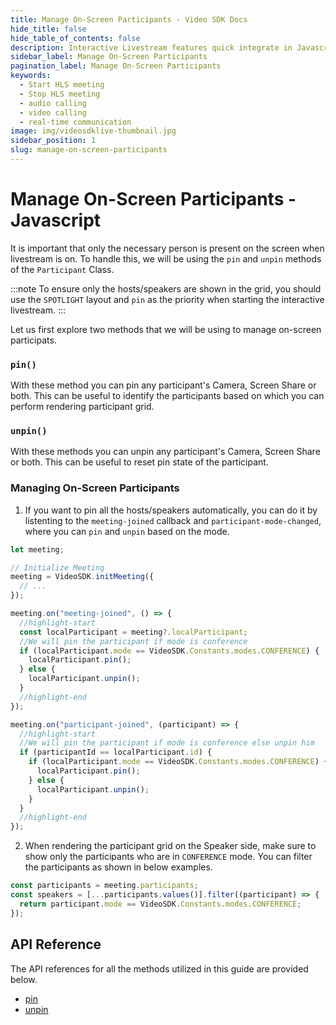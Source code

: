 ```yaml
---
title: Manage On-Screen Participants - Video SDK Docs
hide_title: false
hide_table_of_contents: false
description: Interactive Livestream features quick integrate in Javascript, React JS, Android, IOS, React Native, Flutter with Video SDK to add live video & audio conferencing to your applications.
sidebar_label: Manage On-Screen Participants
pagination_label: Manage On-Screen Participants
keywords:
  - Start HLS meeting
  - Stop HLS meeting
  - audio calling
  - video calling
  - real-time communication
image: img/videosdklive-thumbnail.jpg
sidebar_position: 1
slug: manage-on-screen-participants
---
```


# Manage On-Screen Participants - Javascript

It is important that only the necessary person is present on the screen when livestream is on. To handle this, we will be using the `pin` and `unpin` methods of the `Participant` Class.

:::note
To ensure only the hosts/speakers are shown in the grid, you should use the `SPOTLIGHT` layout and `pin` as the priority when starting the interactive livestream.
:::

Let us first explore two methods that we will be using to manage on-screen participats.

### `pin()`

With these method you can pin any participant's Camera, Screen Share or both. This can be useful to identify the participants based on which you can perform rendering participant grid.

### `unpin()`

With these methods you can unpin any participant's Camera, Screen Share or both. This can be useful to reset pin state of the participant.

### Managing On-Screen Participants

1. If you want to pin all the hosts/speakers automatically, you can do it by listenting to the `meeting-joined` callback and `participant-mode-changed`, where you can `pin` and `unpin` based on the mode.

```js
let meeting;

// Initialize Meeting
meeting = VideoSDK.initMeeting({
  // ...
});

meeting.on("meeting-joined", () => {
  //highlight-start
  const localParticipant = meeting?.localParticipant;
  //We will pin the participant if mode is conference
  if (localParticipant.mode == VideoSDK.Constants.modes.CONFERENCE) {
    localParticipant.pin();
  } else {
    localParticipant.unpin();
  }
  //highlight-end
});

meeting.on("participant-joined", (participant) => {
  //highlight-start
  //We will pin the participant if mode is conference else unpin him
  if (participantId == localParticipant.id) {
    if (localParticipant.mode == VideoSDK.Constants.modes.CONFERENCE) {
      localParticipant.pin();
    } else {
      localParticipant.unpin();
    }
  }
  //highlight-end
});
```

2. When rendering the participant grid on the Speaker side, make sure to show only the participants who are in `CONFERENCE` mode. You can filter the participants as shown in below examples.

```js
const participants = meeting.participants;
const speakers = [...participants.values()].filter((participant) => {
  return participant.mode == VideoSDK.Constants.modes.CONFERENCE;
});
```

## API Reference

The API references for all the methods utilized in this guide are provided below.

- [pin](/javascript/api/sdk-reference/participant-class/methods#pin#pin)
- [unpin](/javascript/api/sdk-reference/participant-class/methods#pin#unpin)

